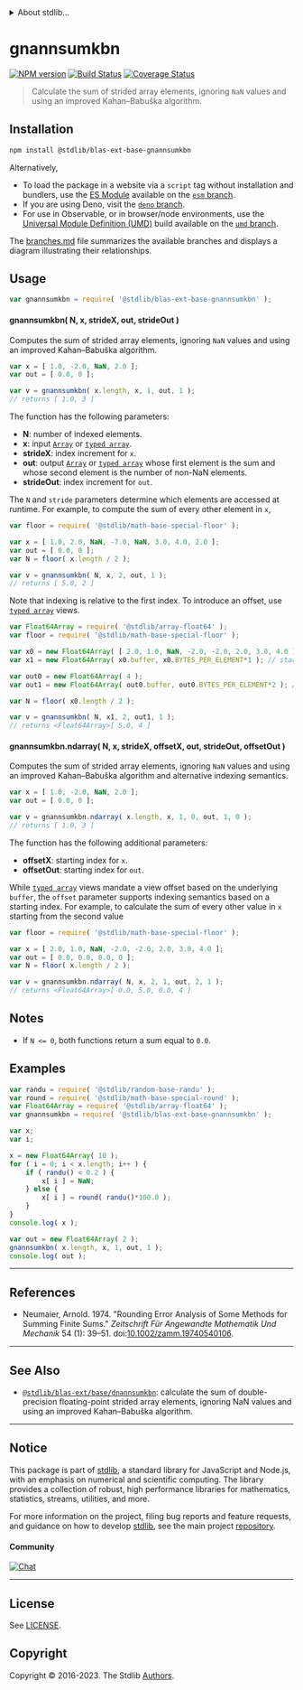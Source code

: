 <!--

@license Apache-2.0

Copyright (c) 2020 The Stdlib Authors.

Licensed under the Apache License, Version 2.0 (the "License");
you may not use this file except in compliance with the License.
You may obtain a copy of the License at

   http://www.apache.org/licenses/LICENSE-2.0

Unless required by applicable law or agreed to in writing, software
distributed under the License is distributed on an "AS IS" BASIS,
WITHOUT WARRANTIES OR CONDITIONS OF ANY KIND, either express or implied.
See the License for the specific language governing permissions and
limitations under the License.

-->


<details>
  <summary>
    About stdlib...
  </summary>
  <p>We believe in a future in which the web is a preferred environment for numerical computation. To help realize this future, we've built stdlib. stdlib is a standard library, with an emphasis on numerical and scientific computation, written in JavaScript (and C) for execution in browsers and in Node.js.</p>
  <p>The library is fully decomposable, being architected in such a way that you can swap out and mix and match APIs and functionality to cater to your exact preferences and use cases.</p>
  <p>When you use stdlib, you can be absolutely certain that you are using the most thorough, rigorous, well-written, studied, documented, tested, measured, and high-quality code out there.</p>
  <p>To join us in bringing numerical computing to the web, get started by checking us out on <a href="https://github.com/stdlib-js/stdlib">GitHub</a>, and please consider <a href="https://opencollective.com/stdlib">financially supporting stdlib</a>. We greatly appreciate your continued support!</p>
</details>

# gnannsumkbn

[![NPM version][npm-image]][npm-url] [![Build Status][test-image]][test-url] [![Coverage Status][coverage-image]][coverage-url] <!-- [![dependencies][dependencies-image]][dependencies-url] -->

> Calculate the sum of strided array elements, ignoring `NaN` values and using an improved Kahan–Babuška algorithm.

<section class="intro">

</section>

<!-- /.intro -->

<section class="installation">

## Installation

```bash
npm install @stdlib/blas-ext-base-gnannsumkbn
```

Alternatively,

-   To load the package in a website via a `script` tag without installation and bundlers, use the [ES Module][es-module] available on the [`esm` branch][esm-url].
-   If you are using Deno, visit the [`deno` branch][deno-url].
-   For use in Observable, or in browser/node environments, use the [Universal Module Definition (UMD)][umd] build available on the [`umd` branch][umd-url].

The [branches.md][branches-url] file summarizes the available branches and displays a diagram illustrating their relationships.

</section>

<section class="usage">

## Usage

```javascript
var gnannsumkbn = require( '@stdlib/blas-ext-base-gnannsumkbn' );
```

#### gnannsumkbn( N, x, strideX, out, strideOut )

Computes the sum of strided array elements, ignoring `NaN` values and using an improved Kahan–Babuška algorithm.

```javascript
var x = [ 1.0, -2.0, NaN, 2.0 ];
var out = [ 0.0, 0 ];

var v = gnannsumkbn( x.length, x, 1, out, 1 );
// returns [ 1.0, 3 ]
```

The function has the following parameters:

-   **N**: number of indexed elements.
-   **x**: input [`Array`][mdn-array] or [`typed array`][mdn-typed-array].
-   **strideX**: index increment for `x`.
-   **out**: output [`Array`][mdn-array] or [`typed array`][mdn-typed-array] whose first element is the sum and whose second element is the number of non-NaN elements.
-   **strideOut**: index increment for `out`.

The `N` and `stride` parameters determine which elements are accessed at runtime. For example, to compute the sum of every other element in `x`,

```javascript
var floor = require( '@stdlib/math-base-special-floor' );

var x = [ 1.0, 2.0, NaN, -7.0, NaN, 3.0, 4.0, 2.0 ];
var out = [ 0.0, 0 ];
var N = floor( x.length / 2 );

var v = gnannsumkbn( N, x, 2, out, 1 );
// returns [ 5.0, 2 ]
```

Note that indexing is relative to the first index. To introduce an offset, use [`typed array`][mdn-typed-array] views.

<!-- eslint-disable stdlib/capitalized-comments -->

```javascript
var Float64Array = require( '@stdlib/array-float64' );
var floor = require( '@stdlib/math-base-special-floor' );

var x0 = new Float64Array( [ 2.0, 1.0, NaN, -2.0, -2.0, 2.0, 3.0, 4.0 ] );
var x1 = new Float64Array( x0.buffer, x0.BYTES_PER_ELEMENT*1 ); // start at 2nd element

var out0 = new Float64Array( 4 );
var out1 = new Float64Array( out0.buffer, out0.BYTES_PER_ELEMENT*2 ); // start at 3rd element

var N = floor( x0.length / 2 );

var v = gnannsumkbn( N, x1, 2, out1, 1 );
// returns <Float64Array>[ 5.0, 4 ]
```

#### gnannsumkbn.ndarray( N, x, strideX, offsetX, out, strideOut, offsetOut )

Computes the sum of strided array elements, ignoring `NaN` values and using an improved Kahan–Babuška algorithm and alternative indexing semantics.

```javascript
var x = [ 1.0, -2.0, NaN, 2.0 ];
var out = [ 0.0, 0 ];

var v = gnannsumkbn.ndarray( x.length, x, 1, 0, out, 1, 0 );
// returns [ 1.0, 3 ]
```

The function has the following additional parameters:

-   **offsetX**: starting index for `x`.
-   **offsetOut**: starting index for `out`.

While [`typed array`][mdn-typed-array] views mandate a view offset based on the underlying `buffer`, the `offset` parameter supports indexing semantics based on a starting index. For example, to calculate the sum of every other value in `x` starting from the second value

```javascript
var floor = require( '@stdlib/math-base-special-floor' );

var x = [ 2.0, 1.0, NaN, -2.0, -2.0, 2.0, 3.0, 4.0 ];
var out = [ 0.0, 0.0, 0.0, 0 ];
var N = floor( x.length / 2 );

var v = gnannsumkbn.ndarray( N, x, 2, 1, out, 2, 1 );
// returns <Float64Array>[ 0.0, 5.0, 0.0, 4 ]
```

</section>

<!-- /.usage -->

<section class="notes">

## Notes

-   If `N <= 0`, both functions return a sum equal to `0.0`.

</section>

<!-- /.notes -->

<section class="examples">

## Examples

<!-- eslint no-undef: "error" -->

```javascript
var randu = require( '@stdlib/random-base-randu' );
var round = require( '@stdlib/math-base-special-round' );
var Float64Array = require( '@stdlib/array-float64' );
var gnannsumkbn = require( '@stdlib/blas-ext-base-gnannsumkbn' );

var x;
var i;

x = new Float64Array( 10 );
for ( i = 0; i < x.length; i++ ) {
    if ( randu() < 0.2 ) {
        x[ i ] = NaN;
    } else {
        x[ i ] = round( randu()*100.0 );
    }
}
console.log( x );

var out = new Float64Array( 2 );
gnannsumkbn( x.length, x, 1, out, 1 );
console.log( out );
```

</section>

<!-- /.examples -->

* * *

<section class="references">

## References

-   Neumaier, Arnold. 1974. "Rounding Error Analysis of Some Methods for Summing Finite Sums." _Zeitschrift Für Angewandte Mathematik Und Mechanik_ 54 (1): 39–51. doi:[10.1002/zamm.19740540106][@neumaier:1974a].

</section>

<!-- /.references -->

<!-- Section for related `stdlib` packages. Do not manually edit this section, as it is automatically populated. -->

<section class="related">

* * *

## See Also

-   <span class="package-name">[`@stdlib/blas-ext/base/dnannsumkbn`][@stdlib/blas/ext/base/dnannsumkbn]</span><span class="delimiter">: </span><span class="description">calculate the sum of double-precision floating-point strided array elements, ignoring NaN values and using an improved Kahan–Babuška algorithm.</span>

</section>

<!-- /.related -->

<!-- Section for all links. Make sure to keep an empty line after the `section` element and another before the `/section` close. -->


<section class="main-repo" >

* * *

## Notice

This package is part of [stdlib][stdlib], a standard library for JavaScript and Node.js, with an emphasis on numerical and scientific computing. The library provides a collection of robust, high performance libraries for mathematics, statistics, streams, utilities, and more.

For more information on the project, filing bug reports and feature requests, and guidance on how to develop [stdlib][stdlib], see the main project [repository][stdlib].

#### Community

[![Chat][chat-image]][chat-url]

---

## License

See [LICENSE][stdlib-license].


## Copyright

Copyright &copy; 2016-2023. The Stdlib [Authors][stdlib-authors].

</section>

<!-- /.stdlib -->

<!-- Section for all links. Make sure to keep an empty line after the `section` element and another before the `/section` close. -->

<section class="links">

[npm-image]: http://img.shields.io/npm/v/@stdlib/blas-ext-base-gnannsumkbn.svg
[npm-url]: https://npmjs.org/package/@stdlib/blas-ext-base-gnannsumkbn

[test-image]: https://github.com/stdlib-js/blas-ext-base-gnannsumkbn/actions/workflows/test.yml/badge.svg?branch=v0.1.0
[test-url]: https://github.com/stdlib-js/blas-ext-base-gnannsumkbn/actions/workflows/test.yml?query=branch:v0.1.0

[coverage-image]: https://img.shields.io/codecov/c/github/stdlib-js/blas-ext-base-gnannsumkbn/main.svg
[coverage-url]: https://codecov.io/github/stdlib-js/blas-ext-base-gnannsumkbn?branch=main

<!--

[dependencies-image]: https://img.shields.io/david/stdlib-js/blas-ext-base-gnannsumkbn.svg
[dependencies-url]: https://david-dm.org/stdlib-js/blas-ext-base-gnannsumkbn/main

-->

[chat-image]: https://img.shields.io/gitter/room/stdlib-js/stdlib.svg
[chat-url]: https://app.gitter.im/#/room/#stdlib-js_stdlib:gitter.im

[stdlib]: https://github.com/stdlib-js/stdlib

[stdlib-authors]: https://github.com/stdlib-js/stdlib/graphs/contributors

[umd]: https://github.com/umdjs/umd
[es-module]: https://developer.mozilla.org/en-US/docs/Web/JavaScript/Guide/Modules

[deno-url]: https://github.com/stdlib-js/blas-ext-base-gnannsumkbn/tree/deno
[umd-url]: https://github.com/stdlib-js/blas-ext-base-gnannsumkbn/tree/umd
[esm-url]: https://github.com/stdlib-js/blas-ext-base-gnannsumkbn/tree/esm
[branches-url]: https://github.com/stdlib-js/blas-ext-base-gnannsumkbn/blob/main/branches.md

[stdlib-license]: https://raw.githubusercontent.com/stdlib-js/blas-ext-base-gnannsumkbn/main/LICENSE

[mdn-array]: https://developer.mozilla.org/en-US/docs/Web/JavaScript/Reference/Global_Objects/Array

[mdn-typed-array]: https://developer.mozilla.org/en-US/docs/Web/JavaScript/Reference/Global_Objects/TypedArray

[@neumaier:1974a]: https://doi.org/10.1002/zamm.19740540106

<!-- <related-links> -->

[@stdlib/blas/ext/base/dnannsumkbn]: https://github.com/stdlib-js/blas-ext-base-dnannsumkbn

<!-- </related-links> -->

</section>

<!-- /.links -->
